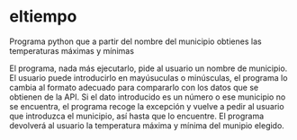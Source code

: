 # eltiempo
Programa python que a partir del nombre del municipio obtienes las temperaturas máximas y mínimas

El programa, nada más ejecutarlo, pide al usuario un nombre de municipio.
El usuario puede introducirlo en mayúsuculas o minúsculas, el programa lo cambia al formato adecuado para compararlo con los datos que se obtienen de la API.
Si el dato introducido es un número o ese municipio no se encuentra, el programa recoge la excepción y vuelve a pedir al usuario que introduzca el municipio, así hasta que lo encuentre.
El programa devolverá al usuario la temperatura máxima y mínima del munipio elegido.



